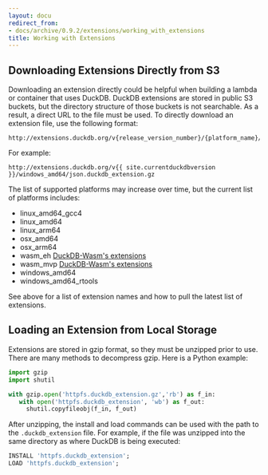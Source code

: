 ```yaml
---
layout: docu
redirect_from:
- docs/archive/0.9.2/extensions/working_with_extensions
title: Working with Extensions
---
```


## Downloading Extensions Directly from S3

Downloading an extension directly could be helpful when building a lambda or container that uses DuckDB.
DuckDB extensions are stored in public S3 buckets, but the directory structure of those buckets is not searchable. 
As a result, a direct URL to the file must be used. 
To directly download an extension file, use the following format:  

```text
http://extensions.duckdb.org/v{release_version_number}/{platform_name}/{extension_name}.duckdb_extension.gz
```

For example:

```text
http://extensions.duckdb.org/v{{ site.currentduckdbversion }}/windows_amd64/json.duckdb_extension.gz
```

The list of supported platforms may increase over time, but the current list of platforms includes:

* linux_amd64_gcc4
* linux_amd64
* linux_arm64
* osx_amd64
* osx_arm64
* wasm_eh [DuckDB-Wasm's extensions](../api/wasm/extensions)
* wasm_mvp [DuckDB-Wasm's extensions](../api/wasm/extensions)
* windows_amd64
* windows_amd64_rtools

See above for a list of extension names and how to pull the latest list of extensions.

## Loading an Extension from Local Storage

Extensions are stored in gzip format, so they must be unzipped prior to use. 
There are many methods to decompress gzip. Here is a Python example:

```python
import gzip
import shutil

with gzip.open('httpfs.duckdb_extension.gz','rb') as f_in:
   with open('httpfs.duckdb_extension', 'wb') as f_out:
     shutil.copyfileobj(f_in, f_out)
```

After unzipping, the install and load commands can be used with the path to the `.duckdb_extension` file. 
For example, if the file was unzipped into the same directory as where DuckDB is being executed:

```sql
INSTALL 'httpfs.duckdb_extension';
LOAD 'httpfs.duckdb_extension';
```